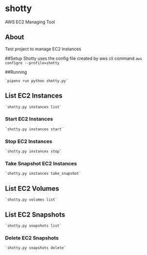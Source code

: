 # shotty
AWS EC2 Managing Tool

## About
Test project to manage EC2 Instances

##Setup
Shotty uses the config file created by aws cli command
	`aws configre --profile=shotty`

##Running

	`pipenv run python shotty.py`
	
## List EC2 Instances
	`shotty.py instances list`

### Start EC2 Instances
	`shotty.py instances start`
	
### Stop EC2 Instances
	`shotty.py instances stop`	
	
### Take Snapshot EC2 Instances
	`shotty.py instances take_snapshot`	
	
## List EC2 Volumes
	`shotty.py volumes list`	
	
## List EC2 Snapshots
	`shotty.py snapshots list`		
	
### Delete EC2 Snapshots
	`shotty.py snapshots delete`		